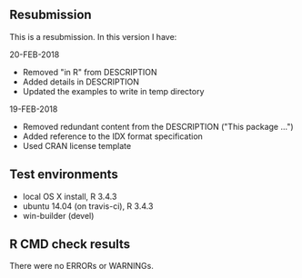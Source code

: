 ## Resubmission
This is a resubmission. In this version I have:

20-FEB-2018
* Removed "in R" from DESCRIPTION
* Added details in DESCRIPTION
* Updated the examples to write in temp directory

19-FEB-2018
* Removed redundant content from the DESCRIPTION ("This package ...")
* Added reference to the IDX format specification
* Used CRAN license template

## Test environments
* local OS X install, R 3.4.3
* ubuntu 14.04 (on travis-ci), R 3.4.3
* win-builder (devel)

## R CMD check results
There were no ERRORs or WARNINGs.



 
